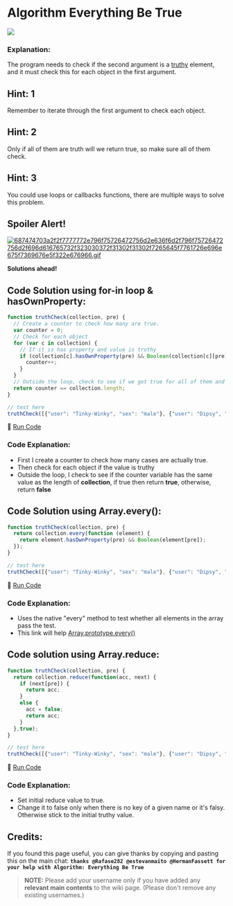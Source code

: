 # Algorithm Everything Be True

![](http://i.imgur.com/oKEJJJI.jpg)

### Explanation:

The program needs to check if the second argument is a [truthy](JS-Truthy) element, and it must check this for each object in the first argument.

## Hint: 1

Remember to iterate through the first argument to check each object.

## Hint: 2

Only if all of them are truth will we return true, so make sure all of them check.

## Hint: 3

You could use loops or callbacks functions, there are multiple ways to solve this problem.

## Spoiler Alert!

[![687474703a2f2f7777772e796f75726472756d2e636f6d2f796f75726472756d2f696d616765732f323030372f31302f31302f7265645f7761726e696e675f7369676e5f322e676966.gif](https://files.gitter.im/FreeCodeCamp/Wiki/nlOm/thumb/687474703a2f2f7777772e796f75726472756d2e636f6d2f796f75726472756d2f696d616765732f323030372f31302f31302f7265645f7761726e696e675f7369676e5f322e676966.gif)](https://files.gitter.im/FreeCodeCamp/Wiki/nlOm/687474703a2f2f7777772e796f75726472756d2e636f6d2f796f75726472756d2f696d616765732f323030372f31302f31302f7265645f7761726e696e675f7369676e5f322e676966.gif)

**Solutions ahead!**

## Code Solution using for-in loop & hasOwnProperty:

```javascript
function truthCheck(collection, pre) {
  // Create a counter to check how many are true.
  var counter = 0;
  // Check for each object
  for (var c in collection) {
    // If it is has property and value is truthy
    if (collection[c].hasOwnProperty(pre) && Boolean(collection[c][pre])) {
      counter++;
    }
  }
  // Outside the loop, check to see if we got true for all of them and return true or false
  return counter == collection.length;
}

// test here
truthCheck([{"user": "Tinky-Winky", "sex": "male"}, {"user": "Dipsy", "sex": "male"}, {"user": "Laa-Laa", "sex": "female"}, {"user": "Po", "sex": "female"}], "sex");
```

:rocket: [Run Code](https://repl.it/CLnw/0)

### Code Explanation:

- First I create a counter to check how many cases are actually true.
- Then check for each object if the value is truthy
- Outside the loop, I check to see if the counter variable has the same value as the length of **collection**, if true then return **true**, otherwise, return **false**

## Code Solution using Array.every():

```javascript
function truthCheck(collection, pre) {
  return collection.every(function (element) {
    return element.hasOwnProperty(pre) && Boolean(element[pre]);
  });
}

// test here
truthCheck([{"user": "Tinky-Winky", "sex": "male"}, {"user": "Dipsy", "sex": "male"}, {"user": "Laa-Laa", "sex": "female"}, {"user": "Po", "sex": "female"}], "sex");
```

:rocket: [Run Code](https://repl.it/CLny/0)

### Code Explanation:

- Uses the native "every" method to test whether all elements in the array pass the test.
- This link will help [Array.prototype.every()](https://developer.mozilla.org/en-US/docs/Web/JavaScript/Reference/Global_Objects/Array/every)

## Code solution using Array.reduce:

```javascript
function truthCheck(collection, pre) {
  return collection.reduce(function(acc, next) {
    if (next[pre]) {
      return acc;
    } 
    else {
      acc = false;
      return acc;
    }
  },true);
}

// test here
truthCheck([{"user": "Tinky-Winky", "sex": "male"}, {"user": "Dipsy", "sex": "male"}, {"user": "Laa-Laa", "sex": "female"}, {"user": "Po", "sex": "female"}], "sex");
```

:rocket: [Run Code](https://repl.it/CLnv/0)

### Code Explanation:

- Set initial reduce value to true.
- Change it to false only when there is no key of a given name or it's falsy. Otherwise stick to the initial truthy value.

## Credits:

If you found this page useful, you can give thanks by copying and pasting this on the main chat: **`thanks @Rafase282 @estevanmaito @HermanFassett for your help with Algorithm: Everything Be True`**

> **NOTE:** Please add your username only if you have added any **relevant main contents** to the wiki page. (Please don't remove any existing usernames.)

